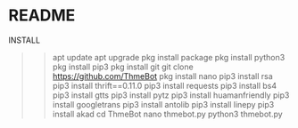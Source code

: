 # README #

INSTALL

>> apt update
>> apt upgrade
>> pkg install package
>> pkg install python3
>> pkg install pip3
>> pkg install git
>> git clone https://github.com/ThmeBot
>> pkg install nano
>> pip3 install rsa
>> pip3 install thrift==0.11.0
>> pip3 install requests
>> pip3 install bs4
>> pip3 install gtts
>> pip3 install pytz
>> pip3 install huamanfriendly
>> pip3 install googletrans
>> pip3 install antolib
>> pip3 install linepy
>> pip3 install akad
>> cd ThmeBot
>> nano thmebot.py
>> python3 thmebot.py
>> 
>> 
>> 
